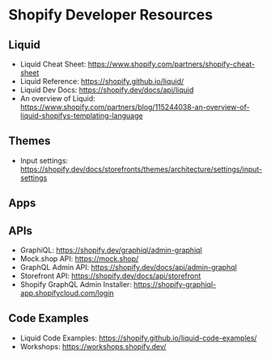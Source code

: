 # Shopify Developer Resources

## Liquid
- Liquid Cheat Sheet: https://www.shopify.com/partners/shopify-cheat-sheet
- Liquid Reference: https://shopify.github.io/liquid/
- Liquid Dev Docs: https://shopify.dev/docs/api/liquid
- An overview of Liquid: https://www.shopify.com/partners/blog/115244038-an-overview-of-liquid-shopifys-templating-language 

## Themes
- Input settings: https://shopify.dev/docs/storefronts/themes/architecture/settings/input-settings

## Apps

## APIs
- GraphiQL: https://shopify.dev/graphiql/admin-graphiql
- Mock.shop API: https://mock.shop/
- GraphQL Admin API: https://shopify.dev/docs/api/admin-graphql 
- Storefront API: https://shopify.dev/docs/api/storefront
- Shopify GraphQL Admin Installer: https://shopify-graphiql-app.shopifycloud.com/login 

## Code Examples
 - Liquid Code Examples: https://shopify.github.io/liquid-code-examples/
 - Workshops: https://workshops.shopify.dev/ 
